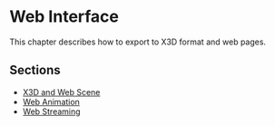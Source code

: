 # Web Interface

This chapter describes how to export to X3D format and web pages.

## Sections

- [X3D and Web Scene](web-scene.md)
- [Web Animation](web-animation.md)
- [Web Streaming](web-streaming.md)
